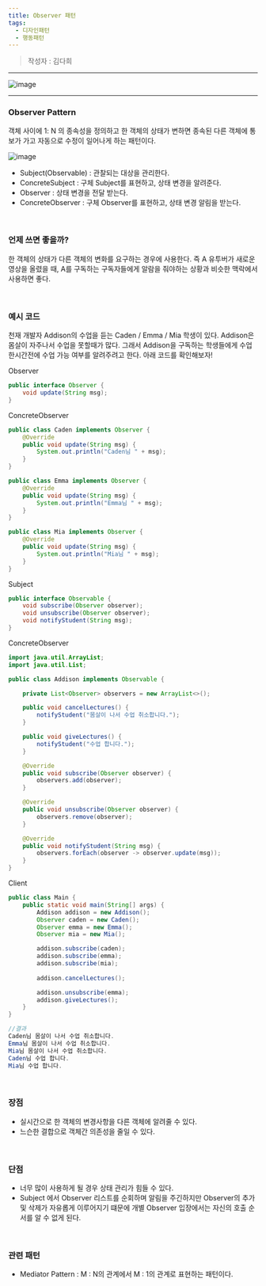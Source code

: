 ```yaml
---
title: Observer 패턴
tags:
  - 디자인패턴
  - 행동패턴
---
```


> 작성자 : 김다희

<!--more-->

---

![image](https://user-images.githubusercontent.com/81504103/129559660-823b824b-e2bd-4ae8-a28b-be179075cf2d.png)

---

### Observer Pattern

객체 사이에 1: N 의 종속성을 정의하고 한 객체의 상태가 변하면 종속된 다른 객체에 통보가 가고 자동으로 수정이 일어나게 하는 패턴이다.

![image](https://user-images.githubusercontent.com/81504103/129559703-b2eb4252-6909-4e08-b4b5-0a9c260eead2.png)

-   Subject(Observable) : 관찰되는 대상을 관리한다.
-   ConcreteSubject : 구체 Subject를 표현하고, 상태 변경을 알려준다.
-   Observer : 상태 변경을 전달 받는다.
-   ConcreteObserver : 구체 Observer를 표현하고, 상태 변경 알림을 받는다.

<br>

### 언제 쓰면 좋을까?

한 객체의 상태가 다른 객체의 변화를 요구하는 경우에 사용한다. 즉 A 유투버가 새로운 영상을 올렸을 때, A를 구독하는 구독자들에게 알람을 줘야하는 상황과 비슷한 맥락에서 사용하면 좋다. 

<br>

### 예시 코드

천재 개발자 Addison의 수업을 듣는 Caden / Emma / Mia 학생이 있다.
Addison은 몸살이 자주나서 수업을 못할때가 많다. 그래서 Addison을 구독하는 학생들에게 수업 한시간전에 수업 가능 여부를 알려주려고 한다. 아래 코드를 확인해보자!

Observer

```java
public interface Observer {
    void update(String msg);
}
```

ConcreteObserver

```java
public class Caden implements Observer {
    @Override
    public void update(String msg) {
        System.out.println("Caden님 " + msg);
    }
}

public class Emma implements Observer {
    @Override
    public void update(String msg) {
        System.out.println("Emma님 " + msg);
    }
}

public class Mia implements Observer {
    @Override
    public void update(String msg) {
        System.out.println("Mia님 " + msg);
    }
}
```

Subject

```java
public interface Observable {
    void subscribe(Observer observer);
    void unsubscribe(Observer observer);
    void notifyStudent(String msg);
}
```

ConcreteObserver

```java
import java.util.ArrayList;
import java.util.List;

public class Addison implements Observable {

    private List<Observer> observers = new ArrayList<>();

    public void cancelLectures() {
        notifyStudent("몸살이 나서 수업 취소합니다.");
    }

    public void giveLectures() {
        notifyStudent("수업 합니다.");
    }

    @Override
    public void subscribe(Observer observer) {
        observers.add(observer);
    }

    @Override
    public void unsubscribe(Observer observer) {
        observers.remove(observer);
    }

    @Override
    public void notifyStudent(String msg) {
        observers.forEach(observer -> observer.update(msg));
    }
}
```

Client

```java
public class Main {
    public static void main(String[] args) {
        Addison addison = new Addison();
        Observer caden = new Caden();
        Observer emma = new Emma();
        Observer mia = new Mia();

        addison.subscribe(caden);
        addison.subscribe(emma);
        addison.subscribe(mia);
        
        addison.cancelLectures();

        addison.unsubscribe(emma);
        addison.giveLectures();
    }
}

//결과
Caden님 몸살이 나서 수업 취소합니다.
Emma님 몸살이 나서 수업 취소합니다.
Mia님 몸살이 나서 수업 취소합니다.
Caden님 수업 합니다.
Mia님 수업 합니다.
```

<br>

### 장점 

-   실시간으로 한 객체의 변경사항을 다른 객체에 알려줄 수 있다.
-   느슨한 결합으로 객체간 의존성을 줄일 수 있다.

<br>

### 단점

-   너무 많이 사용하게 될 경우 상태 관리가 힘들 수 있다.
-   Subject 에서 Observer 리스트를 순회하며 알림을 주긴하지만 Observer의 추가 및 삭제가 자유롭게 이루어지기 떄문에 개별 Observer 입장에서는 자신의 호출 순서를 알 수 없게 된다. 

<br>

### 관련 패턴

-   Mediator Pattern : M : N의 관계에서 M : 1의 관계로 표현하는 패턴이다.
